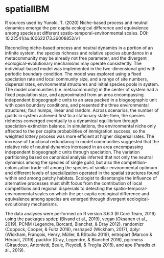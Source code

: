 # spatialIBM
R sources used by Yunoki, T. (2020) Niche-based process and neutral dynamics emerge the per capita ecological difference and equivalence among species at different spatio-temporal-environmental scales. DOI: 10.22541/au.160622173.36008852/v1

Reconciling niche-based process and neutral dynamics in a portion of an infinite system, the species richness and relative species abundance in a metacommunity may be already not free parameter, and the divergent ecological-evolutionary mechanisms may operate consistently. The individual-based model was implemented in the two-dimensional grid with periodic boundary condition. The model was explored using a fixed speciation rate and local community size, and a range of site numbers, dispersal rates, environmental structures and initial species pools in system. The model communities (i.e. metacommunity) in the center of system had a fixed population size, and approximated from an area encompassing independent biogeographic units to an area packed in a biogeographic unit with open boundary conditions, and presented the three environmental structures; four humps, linear and random. Across scenarios, the number of guilds in system achieved first to a stationary state; then, the species richness converged eventually to a dynamical equilibrium through speciation-extinction balance. In simulations, the environmental niche only affected to the per capita probabilities of immigration success, so the weighted lottery process was more efficient at higher dispersal rates. The increase of functional redundancy in model communities suggested that the relative role of neutral dynamics increased in an area encompassing independent biogeographic units through speciation. The variation partitioning based on canonical analysis inferred that not only the neutral dynamics among the species of single guild, but also the competition-colonization trade-off among the species of similar environmental optimum and different levels of specialization operated in the spatial structures found within and among patchy habitats. Ecologist to disentangle the influence of alternative processes must shift focus from the contribution of local competitions and regional dispersals to detecting the spatio-temporal-environmental scales on which the per capita ecological difference and equivalence among species are emerged through divergent ecological-evolutionary mechanisms.  

The data analyses were performed on R version 3.6.3 (R Core Team, 2019) using the packages spdep (Bivand et al., 2019), vegan (Oksanen et al., 2019), PCNM (Legendre, Borcard, Blanchet, & Dray 2012), randomizr (Coppock, Cooper, & Fultz 2019), reshape2 (Wickham, 2017), dplyr (Wickham, François, Henry, Müller, & RStudio 2019), entropart (Marcon & Hérault, 2019), packfor (Dray, Legendre, & Blanchet 2016), pgirmess (Giraudoux, Antonietti, Beale, Pleydell, & Treglia 2018), and ape (Paradis et al., 2019). 
